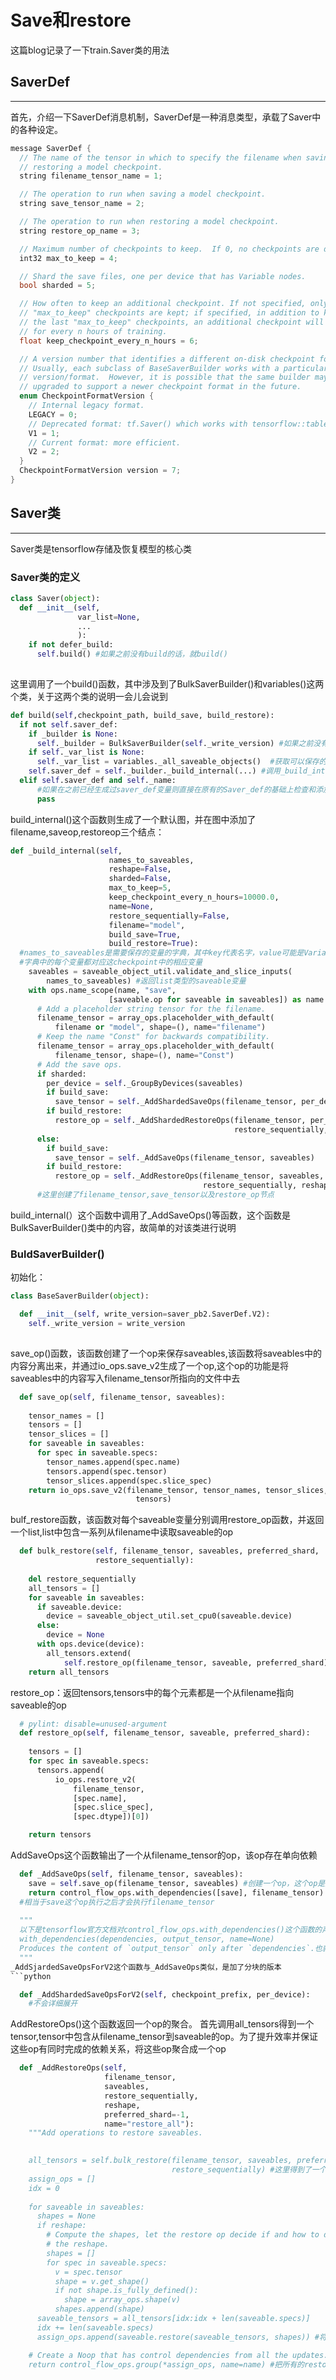 # Save和restore
这篇blog记录了一下train.Saver类的用法
## SaverDef
----
首先，介绍一下SaverDef消息机制，SaverDef是一种消息类型，承载了Saver中的各种设定。
```C
message SaverDef {
  // The name of the tensor in which to specify the filename when saving or
  // restoring a model checkpoint.
  string filename_tensor_name = 1;

  // The operation to run when saving a model checkpoint.
  string save_tensor_name = 2;

  // The operation to run when restoring a model checkpoint.
  string restore_op_name = 3;

  // Maximum number of checkpoints to keep.  If 0, no checkpoints are deleted.
  int32 max_to_keep = 4;

  // Shard the save files, one per device that has Variable nodes.
  bool sharded = 5;

  // How often to keep an additional checkpoint. If not specified, only the last
  // "max_to_keep" checkpoints are kept; if specified, in addition to keeping
  // the last "max_to_keep" checkpoints, an additional checkpoint will be kept
  // for every n hours of training.
  float keep_checkpoint_every_n_hours = 6;

  // A version number that identifies a different on-disk checkpoint format.
  // Usually, each subclass of BaseSaverBuilder works with a particular
  // version/format.  However, it is possible that the same builder may be
  // upgraded to support a newer checkpoint format in the future.
  enum CheckpointFormatVersion {
    // Internal legacy format.
    LEGACY = 0;
    // Deprecated format: tf.Saver() which works with tensorflow::table::Table.
    V1 = 1;
    // Current format: more efficient.
    V2 = 2;
  }
  CheckpointFormatVersion version = 7;
}
```
## Saver类
-----
Saver类是tensorflow存储及恢复模型的核心类
### Saver类的定义
```python
class Saver(object):
  def __init__(self,
               var_list=None,
               ...
               ):
    if not defer_build:
      self.build() #如果之前没有build的话，就build()
               
```
这里调用了一个build()函数，其中涉及到了BulkSaverBuilder()和variables()这两个类，关于这两个类的说明一会儿会说到
```python
def build(self,checkpoint_path, build_save, build_restore):
  if not self.saver_def:
    if _builder is None:
      self._builder = BulkSaverBuilder(self._write_version) #如果之前没有生成过build就调用BulkSaverBuilder()这个类来生成builder
    if self._var_list is None:
      self._var_list = variables._all_saveable_objects()  #获取可以保存的变量列表
    self.saver_def = self._builder._build_internal(...) #调用_build_internal来生成一个SaverDef消息
  elif self.saver_def and self._name: 
      #如果在之前已经生成过saver_def变量则直接在原有的Saver_def的基础上检查和添加,不重要，不写了
      pass
```
build_internal()这个函数则生成了一个默认图，并在图中添加了filename,saveop,restoreop三个结点：
```python
def _build_internal(self,
                      names_to_saveables,
                      reshape=False,
                      sharded=False,
                      max_to_keep=5,
                      keep_checkpoint_every_n_hours=10000.0,
                      name=None,
                      restore_sequentially=False,
                      filename="model",
                      build_save=True,
                      build_restore=True):
  #names_to_saveables是需要保存的变量的字典，其中key代表名字，value可能是Variable或者是SaveableObject.
  #字典中的每个变量都对应这checkpoint中的相应变量
    saveables = saveable_object_util.validate_and_slice_inputs(
        names_to_saveables) #返回list类型的saveable变量
    with ops.name_scope(name, "save",
                      [saveable.op for saveable in saveables]) as name:
      # Add a placeholder string tensor for the filename.
      filename_tensor = array_ops.placeholder_with_default(
          filename or "model", shape=(), name="filename")
      # Keep the name "Const" for backwards compatibility.
      filename_tensor = array_ops.placeholder_with_default(
          filename_tensor, shape=(), name="Const")
      # Add the save ops.
      if sharded:
        per_device = self._GroupByDevices(saveables)
        if build_save:
          save_tensor = self._AddShardedSaveOps(filename_tensor, per_device)
        if build_restore:
          restore_op = self._AddShardedRestoreOps(filename_tensor, per_device,
                                                  restore_sequentially, reshape)
      else:
        if build_save:
          save_tensor = self._AddSaveOps(filename_tensor, saveables)
        if build_restore:
          restore_op = self._AddRestoreOps(filename_tensor, saveables,
                                           restore_sequentially, reshape)
      #这里创建了filename_tensor,save_tensor以及restore_op节点
```
build_internal(）这个函数中调用了_AddSaveOps()等函数，这个函数是BulkSaverBuilder()类中的内容，故简单的对该类进行说明
### BuldSaverBuilder()
初始化：
```python
class BaseSaverBuilder(object):

  def __init__(self, write_version=saver_pb2.SaverDef.V2):
    self._write_version = write_version
    
```
save_op()函数，该函数创建了一个op来保存saveables,该函数将saveables中的内容分离出来，并通过io_ops.save_v2生成了一个op,这个op的功能是将saveables中的内容写入filename_tensor所指向的文件中去
```python
  def save_op(self, filename_tensor, saveables):
    
    tensor_names = []
    tensors = []
    tensor_slices = []
    for saveable in saveables:
      for spec in saveable.specs:
        tensor_names.append(spec.name)
        tensors.append(spec.tensor)
        tensor_slices.append(spec.slice_spec)
    return io_ops.save_v2(filename_tensor, tensor_names, tensor_slices,
                            tensors) 
```
bulf_restore函数，该函数对每个saveable变量分别调用restore_op函数，并返回一个list,list中包含一系列从filename中读取saveable的op
```python
  def bulk_restore(self, filename_tensor, saveables, preferred_shard,
                   restore_sequentially):
   
    del restore_sequentially
    all_tensors = []
    for saveable in saveables:
      if saveable.device:
        device = saveable_object_util.set_cpu0(saveable.device)
      else:
        device = None
      with ops.device(device):
        all_tensors.extend(
            self.restore_op(filename_tensor, saveable, preferred_shard))
    return all_tensors
```
restore_op：返回tensors,tensors中的每个元素都是一个从filename指向saveable的op
```python
  # pylint: disable=unused-argument
  def restore_op(self, filename_tensor, saveable, preferred_shard):
    
    tensors = []
    for spec in saveable.specs:
      tensors.append(
          io_ops.restore_v2(
              filename_tensor,
              [spec.name],
              [spec.slice_spec],
              [spec.dtype])[0])

    return tensors
 ```
AddSaveOps这个函数输出了一个从filename_tensor的op，该op存在单向依赖
```python
  def _AddSaveOps(self, filename_tensor, saveables):
    save = self.save_op(filename_tensor, saveables) #创建一个op，这个op是从filename_tensor中读取saveables
    return control_flow_ops.with_dependencies([save], filename_tensor)  #返回一个op 这个op在save之后才会被执行
  #相当于save这个op执行之后才会执行filename_tensor
  
  """
  以下是tensorflow官方文档对control_flow_ops.with_dependencies()这个函数的声明
  with_dependencies(dependencies, output_tensor, name=None)
  Produces the content of `output_tensor` only after `dependencies`.也就是说，该函数建立了一个从dependencies到output_tensor的依赖，只有依赖op全部完成，才会进行output_tensor
  """
_AddSjardedSaveOpsForV2这个函数与_AddSaveOps类似，是加了分块的版本
```python

  def _AddShardedSaveOpsForV2(self, checkpoint_prefix, per_device):
    #不会详细展开
```
AddRestoreOps()这个函数返回一个op的聚合。 首先调用all_tensors得到一个tensor,tensor中包含从filename_tensor到saveable的op。为了提升效率并保证这些op有同时完成的依赖关系，将这些op聚合成一个op
```python
  def _AddRestoreOps(self,
                     filename_tensor,
                     saveables,
                     restore_sequentially,
                     reshape,
                     preferred_shard=-1,
                     name="restore_all"):
    """Add operations to restore saveables.

  
    all_tensors = self.bulk_restore(filename_tensor, saveables, preferred_shard,
                                    restore_sequentially) #这里得到了一个tensor,tensor中的内容是从filename_tensor到saveable的op
    assign_ops = []
    idx = 0
    
    for saveable in saveables:
      shapes = None
      if reshape:
        # Compute the shapes, let the restore op decide if and how to do
        # the reshape.
        shapes = []
        for spec in saveable.specs:
          v = spec.tensor
          shape = v.get_shape()
          if not shape.is_fully_defined():
            shape = array_ops.shape(v)
          shapes.append(shape)
      saveable_tensors = all_tensors[idx:idx + len(saveable.specs)]
      idx += len(saveable.specs)
      assign_ops.append(saveable.restore(saveable_tensors, shapes)) #将tensor变成一个iterator op? #将tensor形式的op变成一个iter形式的op

    # Create a Noop that has control dependencies from all the updates.
    return control_flow_ops.group(*assign_ops, name=name) #把所有的restore 的op聚合在一起
```



  
